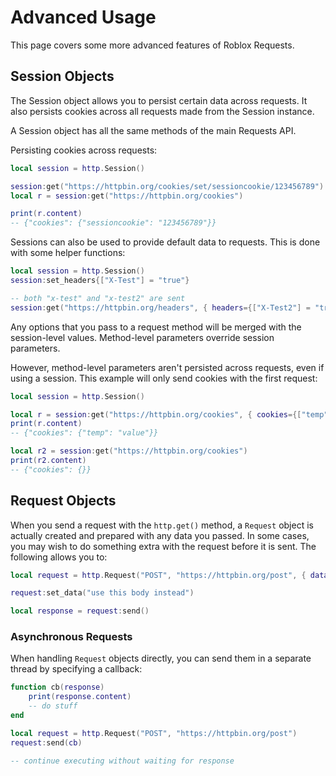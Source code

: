 # Advanced Usage

This page covers some more advanced features of Roblox Requests.

## Session Objects

The Session object allows you to persist certain data across requests.
It also persists cookies across all requests made from the Session instance.

A Session object has all the same methods of the main Requests API.

Persisting cookies across requests:
```lua
local session = http.Session()

session:get("https://httpbin.org/cookies/set/sessioncookie/123456789")
local r = session:get("https://httpbin.org/cookies")

print(r.content)
-- {"cookies": {"sessioncookie": "123456789"}}
```

Sessions can also be used to provide default data to requests. This is done
with some helper functions:

```lua
local session = http.Session()
session:set_headers{["X-Test"] = "true"}

-- both "x-test" and "x-test2" are sent
session:get("https://httpbin.org/headers", { headers={["X-Test2"] = "true"} })
```

Any options that you pass to a request method will be merged with the session-level values.
Method-level parameters override session parameters.

However, method-level parameters aren't persisted across requests, even if
using a session. This example will only send cookies with the first request:

```lua
local session = http.Session()

local r = session:get("https://httpbin.org/cookies", { cookies={["temp"] = "value"} })
print(r.content)
-- {"cookies": {"temp": "value"}}

local r2 = session:get("https://httpbin.org/cookies")
print(r2.content)
-- {"cookies": {}}
```

## Request Objects

When you send a request with the `http.get()` method, a `Request` object is actually created and
prepared with any data you passed. In some cases, you may wish to do something extra
with the request before it is sent. The following allows you to:

```lua
local request = http.Request("POST", "https://httpbin.org/post", { data=data })

request:set_data("use this body instead")

local response = request:send()
```

### Asynchronous Requests

When handling `Request` objects directly, you can send them in a separate thread by specifying a callback:

```lua
function cb(response)
	print(response.content)
	-- do stuff
end

local request = http.Request("POST", "https://httpbin.org/post")
request:send(cb)

-- continue executing without waiting for response
```